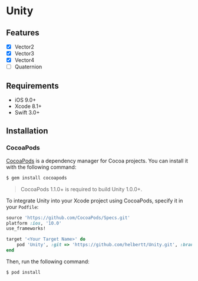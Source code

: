 # Unity

## Features

- [x] Vector2
- [x] Vector3
- [x] Vector4
- [ ] Quaternion

## Requirements

- iOS 9.0+
- Xcode 8.1+
- Swift 3.0+

## Installation

### CocoaPods

[CocoaPods](http://cocoapods.org) is a dependency manager for Cocoa projects. You can install it with the following command:

```bash
$ gem install cocoapods
```

> CocoaPods 1.1.0+ is required to build Unity 1.0.0+.

To integrate Unity into your Xcode project using CocoaPods, specify it in your `Podfile`:

```ruby
source 'https://github.com/CocoaPods/Specs.git'
platform :ios, '10.0'
use_frameworks!

target '<Your Target Name>' do
    pod 'Unity', :git => 'https://github.com/helbertt/Unity.git', :branch => 'master'
end
```

Then, run the following command:

```bash
$ pod install
```
